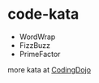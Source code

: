 code-kata
=========

* WordWrap
* FizzBuzz
* PrimeFactor

more kata at [CodingDojo](http://www.codingdojo.org/)
